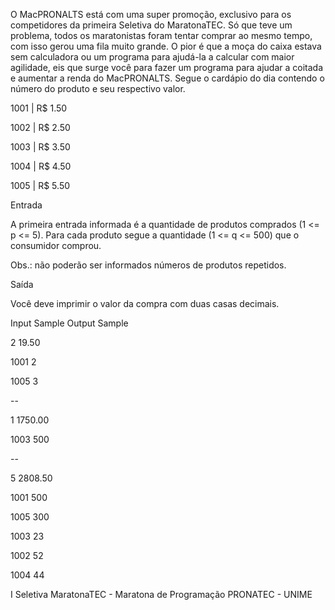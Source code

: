 O MacPRONALTS está com uma super promoção, exclusivo para os competidores da primeira Seletiva do MaratonaTEC. Só que teve um problema, todos os maratonistas foram tentar comprar ao mesmo tempo, com isso gerou uma fila muito grande. O pior é que a moça do caixa estava sem calculadora ou um programa para ajudá-la a calcular com maior agilidade, eis que surge você para fazer um programa para ajudar a coitada e aumentar a renda do MacPRONALTS. Segue o cardápio do dia contendo o número do produto e seu respectivo valor.

1001 | R$ 1.50

1002 | R$ 2.50

1003 | R$ 3.50

1004 | R$ 4.50

1005 | R$ 5.50

Entrada

A primeira entrada informada é a quantidade de produtos comprados (1 <= p <= 5). Para cada produto segue a quantidade (1 <= q <= 500) que o consumidor comprou.

Obs.: não poderão ser informados números de produtos repetidos.

Saída

Você deve imprimir o valor da compra com duas casas decimais.
 
Input Sample 	Output Sample

2               19.50

1001 2

1005 3
	
--

1               1750.00

1003 500
	
--

5               2808.50

1001 500

1005 300

1003 23

1002 52

1004 44
 

I Seletiva MaratonaTEC - Maratona de Programação PRONATEC - UNIME
